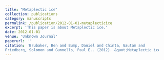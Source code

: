 ```yaml
---
title: "Metaplectic ice"
collection: publications
category: manuscripts
permalink: /publication/2012-01-01-metaplecticice
excerpt: 'This paper is about Metaplectic ice.'
date: 2012-01-01
venue: 'Unknown Journal'
paperurl: ''
citation: 'Brubaker, Ben and Bump, Daniel and Chinta, Gautam and
Friedberg, Solomon and Gunnells, Paul E.. (2012). &quot;Metaplectic ice.&quot; <i>Unknown Journal</i>. 300().'
---
```

